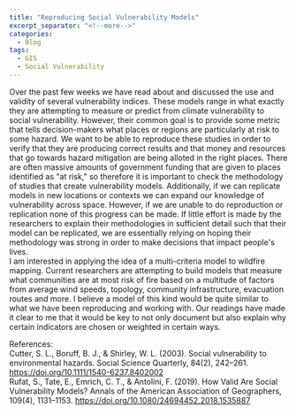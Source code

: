 ```yaml
---
title: "Reproducing Social Vulnerability Models"
excerpt_separator: "<!--more-->"
categories:
  - Blog
tags:
  - GIS
  - Social Vulnerability
---
```


Over the past few weeks we have read about and discussed the use and validity of several vulnerability indices. These models range in what exactly they are attempting to measure or predict from climate vulnerability to social vulnerability. However, their common goal is to provide some metric that tells decision-makers what places or regions are particularly at risk to some hazard. We want to be able to reproduce these studies in order to verify that they are producing correct results and that money and resources that go towards hazard mitigation are being alloted in the right places. There are often massive amounts of government funding that are given to places identified as "at risk," so therefore it is important to check the methodology of studies that create vulnerability models. Additionally, if we can replicate models in new locations or contexts we can expand our knowledge of vulnerability across space. However, if we are unable to do reproduction or replication none of this progress can be made. If little effort is made by the researchers to explain their methodologies in sufficient detail such that their model can be replicated, we are essentially relying on hoping their methodology was strong in order to make decisions that impact people's lives. 
\
I am interested in applying the idea of a multi-criteria model to wildfire mapping. Current researchers are attempting to build models that measure what communities are at most risk of fire based on a multitude of factors from average wind speeds, topology, community infrastructure, evacuation routes and more. I believe a model of this kind would be quite similar to what we have been reproducing and working with. Our readings have made it clear to me that it would be key to not only document but also explain why certain indicators are chosen or weighted in certain ways. 

References: \
Cutter, S. L., Boruff, B. J., & Shirley, W. L. (2003). Social vulnerability to environmental hazards. Social Science Quarterly, 84(2), 242–261. https://doi.org/10.1111/1540-6237.8402002
\
Rufat, S., Tate, E., Emrich, C. T., & Antolini, F. (2019). How Valid Are Social Vulnerability Models? Annals of the American Association of Geographers, 109(4), 1131–1153. https://doi.org/10.1080/24694452.2018.1535887 
